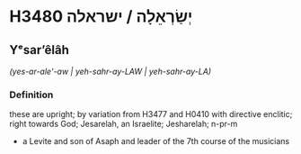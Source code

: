 # H3480 יְשַׂרְאֵלָה / ישראלה

## Yᵉsarʼêlâh

_(yes-ar-ale'-aw | yeh-sahr-ay-LAW | yeh-sahr-ay-LA)_

### Definition

these are upright; by variation from H3477 and H0410 with directive enclitic; right towards God; Jesarelah, an Israelite; Jesharelah; n-pr-m

- a Levite and son of Asaph and leader of the 7th course of the musicians
